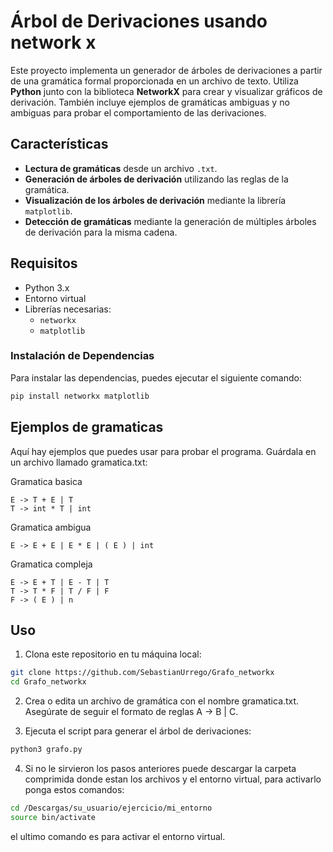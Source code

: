 # Árbol de Derivaciones usando network x

Este proyecto implementa un generador de árboles de derivaciones a partir de una gramática formal proporcionada en un archivo de texto. Utiliza **Python** junto con la 
biblioteca **NetworkX** para crear y visualizar gráficos de derivación. También incluye ejemplos de gramáticas ambiguas y no ambiguas para probar el comportamiento de las derivaciones.

## Características

- **Lectura de gramáticas** desde un archivo `.txt`.
- **Generación de árboles de derivación** utilizando las reglas de la gramática.
- **Visualización de los árboles de derivación** mediante la librería `matplotlib`.
- **Detección de gramáticas** mediante la generación de múltiples árboles de derivación para la misma cadena.

## Requisitos

- Python 3.x
- Entorno virtual
- Librerías necesarias:
  - `networkx`
  - `matplotlib`

### Instalación de Dependencias

Para instalar las dependencias, puedes ejecutar el siguiente comando:

```bash
pip install networkx matplotlib
```
## Ejemplos de gramaticas
Aquí hay ejemplos que puedes usar para probar el programa. Guárdala en un archivo llamado gramatica.txt:

Gramatica basica
```plaintext
E -> T + E | T
T -> int * T | int
```

Gramatica ambigua
```plaintext
E -> E + E | E * E | ( E ) | int
```

Gramatica compleja
```plaintext
E -> E + T | E - T | T
T -> T * F | T / F | F
F -> ( E ) | n
```

## Uso
1) Clona este repositorio en tu máquina local:
```bash
git clone https://github.com/SebastianUrrego/Grafo_networkx
cd Grafo_networkx
``` 

2) Crea o edita un archivo de gramática con el nombre gramatica.txt. Asegúrate de seguir el formato de reglas A -> B | C.

3) Ejecuta el script para generar el árbol de derivaciones:
 ```bash
python3 grafo.py
```
4) Si no le sirvieron los pasos anteriores puede descargar la carpeta comprimida donde estan los archivos y el entorno virtual, para activarlo ponga estos comandos:
 ```bash
cd /Descargas/su_usuario/ejercicio/mi_entorno
source bin/activate
```
el ultimo comando es para activar el entorno virtual.
